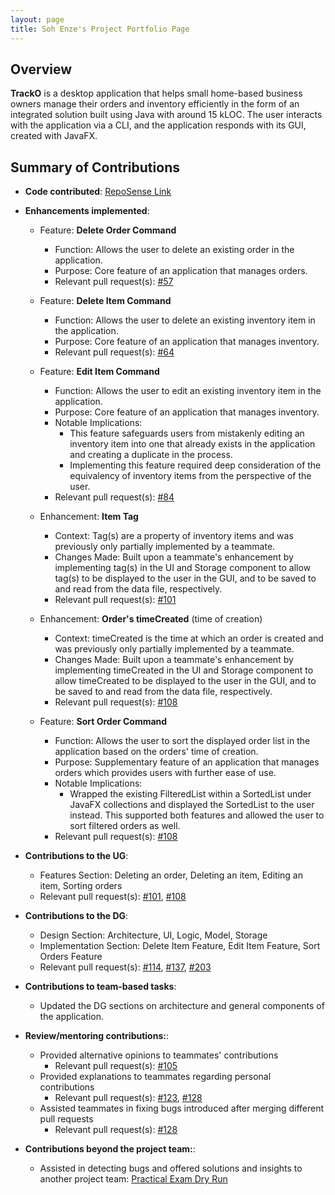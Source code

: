 ```yaml
---
layout: page
title: Soh Enze's Project Portfolio Page
---
```


## Overview

**TrackO** is a desktop application that helps small home-based business owners manage their orders and inventory efficiently
in the form of an integrated solution built using Java with around 15 kLOC. The user interacts with the application via a
CLI, and the application responds with its GUI, created with JavaFX.

## Summary of Contributions

* **Code contributed**: [RepoSense Link](https://nus-cs2103-ay2223s1.github.io/tp-dashboard/?search=sohenze&breakdown=true)

* **Enhancements implemented**:
  
  * Feature: **Delete Order Command**
    * Function: Allows the user to delete an existing order in the application.
    * Purpose: Core feature of an application that manages orders.
    * Relevant pull request(s): [#57](https://github.com/AY2223S1-CS2103T-W15-3/tp/pull/57)
  
  * Feature: **Delete Item Command**
    * Function: Allows the user to delete an existing inventory item in the application.
    * Purpose: Core feature of an application that manages inventory.
    * Relevant pull request(s): [#64](https://github.com/AY2223S1-CS2103T-W15-3/tp/pull/64)
  
  * Feature: **Edit Item Command**
    * Function: Allows the user to edit an existing inventory item in the application.
    * Purpose: Core feature of an application that manages inventory.
    * Notable Implications:
      * This feature safeguards users from mistakenly editing an inventory item into one that already exists in
      the application and creating a duplicate in the process.
      * Implementing this feature required deep consideration of the equivalency of inventory items from the perspective
      of the user.
    * Relevant pull request(s): [#84](https://github.com/AY2223S1-CS2103T-W15-3/tp/pull/84)
  
  * Enhancement: **Item Tag**
    * Context: Tag(s) are a property of inventory items and was previously only partially implemented by a teammate.
    * Changes Made: Built upon a teammate's enhancement by implementing tag(s) in the UI and Storage component
    to allow tag(s) to be displayed to the user in the GUI, and to be saved to and read from the data file, respectively.
    * Relevant pull request(s): [#101](https://github.com/AY2223S1-CS2103T-W15-3/tp/pull/101)
  
  * Enhancement: **Order's timeCreated** (time of creation)
    * Context: timeCreated is the time at which an order is created and was previously only partially 
    implemented by a teammate.
    * Changes Made: Built upon a teammate's enhancement by implementing timeCreated in the UI and Storage component
    to allow timeCreated to be displayed to the user in the GUI, and to be saved to and read from 
    the data file, respectively.
    * Relevant pull request(s): [#108](https://github.com/AY2223S1-CS2103T-W15-3/tp/pull/108)
    
  * Feature: **Sort Order Command**
    * Function: Allows the user to sort the displayed order list in the application based on the orders' time
    of creation.
    * Purpose: Supplementary feature of an application that manages orders which provides users with further ease of use.
    * Notable Implications:
      * Wrapped the existing FilteredList within a SortedList under JavaFX collections and displayed the SortedList
      to the user instead. This supported both features and allowed the user to sort filtered orders as well.
    * Relevant pull request(s): [#108](https://github.com/AY2223S1-CS2103T-W15-3/tp/pull/108)

* **Contributions to the UG**:
  * Features Section: Deleting an order, Deleting an item, Editing an item, Sorting orders
  * Relevant pull request(s): [#101](https://github.com/AY2223S1-CS2103T-W15-3/tp/pull/101),
  [#108](https://github.com/AY2223S1-CS2103T-W15-3/tp/pull/108)

* **Contributions to the DG**:
  * Design Section: Architecture, UI, Logic, Model, Storage
  * Implementation Section: Delete Item Feature, Edit Item Feature, Sort Orders Feature
  * Relevant pull request(s): [#114](https://github.com/AY2223S1-CS2103T-W15-3/tp/pull/114),
  [#137](https://github.com/AY2223S1-CS2103T-W15-3/tp/pull/137),
  [#203](https://github.com/AY2223S1-CS2103T-W15-3/tp/pull/203)
  
* **Contributions to team-based tasks**:
  * Updated the DG sections on architecture and general components of the application.

* **Review/mentoring contributions:**:
  * Provided alternative opinions to teammates' contributions
    * Relevant pull request(s): [#105](https://github.com/AY2223S1-CS2103T-W15-3/tp/pull/105)
  * Provided explanations to teammates regarding personal contributions
    * Relevant pull request(s): [#123](https://github.com/AY2223S1-CS2103T-W15-3/tp/pull/123),
    [#128](https://github.com/AY2223S1-CS2103T-W15-3/tp/pull/128)
  * Assisted teammates in fixing bugs introduced after merging different pull requests
    * Relevant pull request(s): [#128](https://github.com/AY2223S1-CS2103T-W15-3/tp/pull/128)
  
* **Contributions beyond the project team:**:
  * Assisted in detecting bugs and offered solutions and insights to another project team:
  [Practical Exam Dry Run](https://github.com/sohenze/ped.git)
